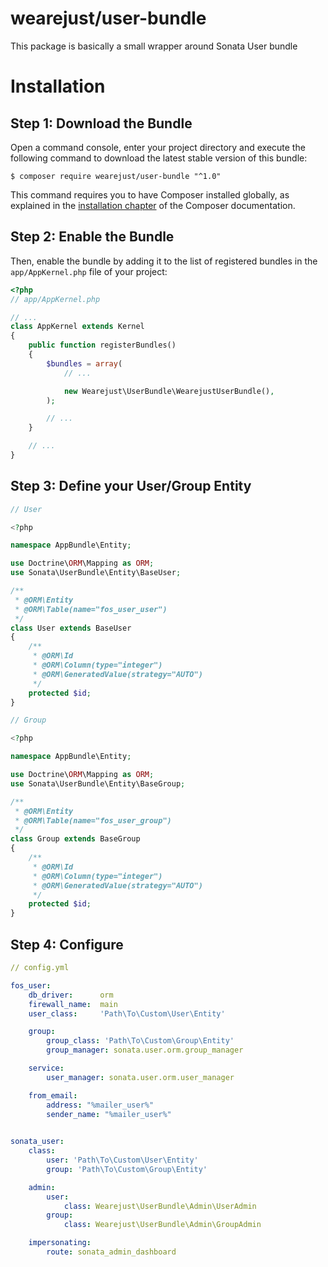 # wearejust/user-bundle

This package is basically a small wrapper around Sonata User bundle

Installation
============

Step 1: Download the Bundle
---------------------------

Open a command console, enter your project directory and execute the
following command to download the latest stable version of this bundle:

```console
$ composer require wearejust/user-bundle "^1.0"
```

This command requires you to have Composer installed globally, as explained
in the [installation chapter](https://getcomposer.org/doc/00-intro.md)
of the Composer documentation.

Step 2: Enable the Bundle
-------------------------

Then, enable the bundle by adding it to the list of registered bundles
in the `app/AppKernel.php` file of your project:

```php
<?php
// app/AppKernel.php

// ...
class AppKernel extends Kernel
{
    public function registerBundles()
    {
        $bundles = array(
            // ...

            new Wearejust\UserBundle\WearejustUserBundle(),
        );

        // ...
    }

    // ...
}
```

Step 3: Define your User/Group Entity
-------------------------

```php
// User

<?php

namespace AppBundle\Entity;

use Doctrine\ORM\Mapping as ORM;
use Sonata\UserBundle\Entity\BaseUser;

/**
 * @ORM\Entity
 * @ORM\Table(name="fos_user_user")
 */
class User extends BaseUser
{
    /**
     * @ORM\Id
     * @ORM\Column(type="integer")
     * @ORM\GeneratedValue(strategy="AUTO")
     */
    protected $id;
}

```

```php
// Group

<?php

namespace AppBundle\Entity;

use Doctrine\ORM\Mapping as ORM;
use Sonata\UserBundle\Entity\BaseGroup;

/**
 * @ORM\Entity
 * @ORM\Table(name="fos_user_group")
 */
class Group extends BaseGroup
{
    /**
     * @ORM\Id
     * @ORM\Column(type="integer")
     * @ORM\GeneratedValue(strategy="AUTO")
     */
    protected $id;
}

```

Step 4: Configure
-------------------------

```yml
// config.yml

fos_user:
    db_driver:      orm
    firewall_name:  main
    user_class:     'Path\To\Custom\User\Entity'

    group:
        group_class: 'Path\To\Custom\Group\Entity'
        group_manager: sonata.user.orm.group_manager

    service:
        user_manager: sonata.user.orm.user_manager

    from_email:
        address: "%mailer_user%"
        sender_name: "%mailer_user%"
        

sonata_user:
    class:
        user: 'Path\To\Custom\User\Entity'
        group: 'Path\To\Custom\Group\Entity'

    admin:
        user:
            class: Wearejust\UserBundle\Admin\UserAdmin
        group:
            class: Wearejust\UserBundle\Admin\GroupAdmin

    impersonating:
        route: sonata_admin_dashboard
        

```
